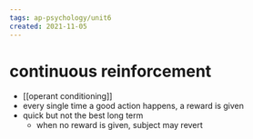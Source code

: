 ```yaml
---
tags: ap-psychology/unit6 
created: 2021-11-05
---
```


# continuous reinforcement

- [[operant conditioning]]
- every single time a good action happens, a reward is given
- quick but not the best long term
	- when no reward is given, subject may revert 
